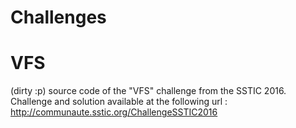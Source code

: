 Challenges
==========

VFS
===

(dirty :p) source code of the "VFS" challenge from the SSTIC 2016.
Challenge and solution available at the following url :
http://communaute.sstic.org/ChallengeSSTIC2016
